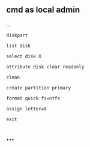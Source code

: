 ## cmd as local admin

...

`diskpart` 

`list disk`

`select disk X`

`attribute disk clear readonly`

`clean`

`create partition primary`

`format quick fs=ntfs`

`assign letter=X`

`exit`

...
---

